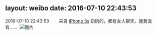 layout: weibo
date: 2016-07-10 22:43:53
---
2016-07-10 22:43:53  &nbsp;&nbsp;&nbsp;&nbsp;&nbsp;&nbsp; 来自 <a href="sinaweibo://customweibosource" rel="nofollow">iPhone 5s</a>
奶奶的，都有女人聊天，就我没有…… ​​​
![图片](https://ww4.sinaimg.cn/large/6d2a6003jw1f5p6z51r3fj20hs0dcq5v.jpg)
